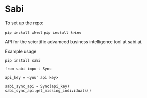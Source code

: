 # Sabi

To set up the repo:

`pip install wheel`
`pip install twine`

API for the scientific advamced business intelligence tool at sabi.ai.

Example usage:

`pip install sabi`

```
from sabi import Sync

api_key = <your api key>

sabi_sync_api = Sync(api_key)
sabi_sync_api.get_missing_individuals()
```
